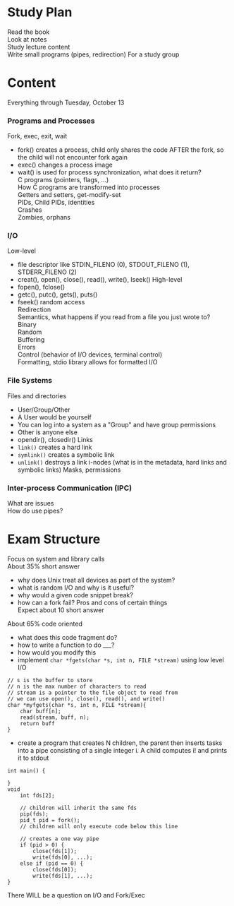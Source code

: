 # Study Plan
Read the book  
Look at notes  
Study lecture content  
Write small programs (pipes, redirection)
For a study group  

# Content
Everything through Tuesday, October 13

### Programs and Processes
Fork, exec, exit, wait  
- fork() creates a process, child only shares the code AFTER the fork, so the child will not encounter fork again
- exec() changes a process image
- wait() is used for process synchronization, what does it return?  
C programs (pointers, flags, ...)  
How C programs are transformed into processes  
Getters and setters, get-modify-set  
PIDs, Child PIDs, identities  
Crashes  
Zombies, orphans  

### I/O
Low-level
- file descriptor like STDIN_FILENO (0), STDOUT_FILENO (1), STDERR_FILENO (2)
- creat(), open(), close(), read(), write(), lseek()
High-level
- fopen(), fclose()
- getc(), putc(), gets(), puts()
- fseek() random access  
Redirection  
Semantics, what happens if you read from a file you just wrote to?  
Binary  
Random  
Buffering  
Errors  
Control (behavior of I/O devices, terminal control)  
Formatting, stdio library allows for formatted I/O

### File Systems
Files and directories  
- User/Group/Other
- A User would be yourself
- You can log into a system as a "Group" and have group permissions
- Other is anyone else
- opendir(), closedir()
Links  
- ```link()``` creates a hard link
- ```symlink()``` creates a symbolic link
- ```unlink()``` destroys a link
i-nodes (what is in the metadata, hard links and symbolic links)
Masks, permissions

### Inter-process Communication (IPC)
What are issues  
How do use pipes?  

# Exam Structure
Focus on system and library calls  
About 35% short answer  
- why does Unix treat all devices as part of the system?
- what is random I/O and why is it useful?
- why would a given code snippet break?
- how can a fork fail?
Pros and cons of certain things  
Expect about 10 short answer
  
About 65% code oriented
- what does this code fragment do?
- how to write a function to do ___?
- how would you modify this
- implement ```char *fgets(char *s, int n, FILE *stream)``` using low level I/O
```
// s is the buffer to store
// n is the max number of characters to read
// stream is a pointer to the file object to read from
// we can use open(), close(), read(), and write()
char *myfgets(char *s, int n, FILE *stream){
	char buff[n];
	read(stream, buff, n);
	return buff
}
```
- create a program that creates N children, the parent then inserts tasks into a pipe consisting of a single integer i. A child computes i! and prints it to stdout  
```
int main() {

}
void 
	int fds[2];

	// children will inherit the same fds
	pip(fds);
	pid_t pid = fork();
	// children will only execute code below this line

	// creates a one way pipe
	if (pid > 0) {
		close(fds[1]);
		write(fds[0], ...);
	else if (pid == 0) {
		close(fds[0]);
		write(fds[1], ...);
}
```
  
There WILL be a question on I/O and Fork/Exec
